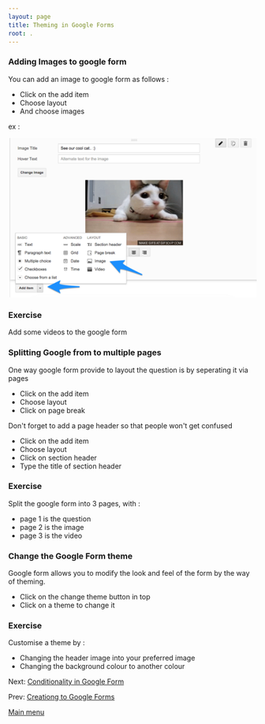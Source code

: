 ```yaml
---
layout: page
title: Theming in Google Forms
root: .
---
```


### Adding Images to google form

You can add an image to google form as follows :

- Click on the add item
- Choose layout
- And choose images

ex :

![](img/google-forms-03-01.png)

### Exercise

Add some videos to the google form

### Splitting Google from to multiple pages

One way google form provide to layout the question is by seperating it via pages

- Click on the add item
- Choose layout
- Click on page break

Don't forget to add a page header so that people won't get confused

- Click on the add item
- Choose layout
- Click on section header
- Type the title of section header

### Exercise

Split the google form into 3 pages, with :
- page 1 is the question
- page 2 is the image
- page 3 is the video

### Change the Google Form theme

Google form allows you to modify the look and feel of the form by the way of theming.

- Click on the change theme button in top
- Click on a theme to change it

### Exercise

Customise a theme by :
- Changing the header image into your preferred image
- Changing the background colour to another colour


Next: [Conditionality in Google Form](google-forms-04-conditionality.html)

Prev: [Creationg to Google Forms](google-forms-02-creation.html)


[Main menu](index.html)
